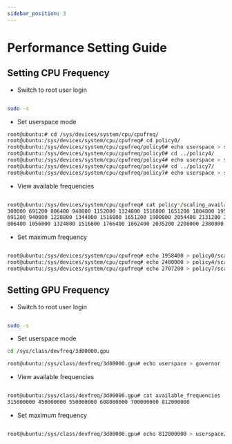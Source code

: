```yaml
---
sidebar_position: 3
---
```


# Performance Setting Guide

## Setting CPU Frequency

- Switch to root user login

<NewCodeBlock tip="Linux$" type="device">

```bash

sudo -s

```

</NewCodeBlock>

- Set userspace mode

<NewCodeBlock tip="Linux$" type="device">

```bash
root@ubuntu:# cd /sys/devices/system/cpu/cpufreq/
root@ubuntu:/sys/devices/system/cpu/cpufreq# cd policy0/
root@ubuntu:/sys/devices/system/cpu/cpufreq/policy0# echo userspace > scaling_governor
root@ubuntu:/sys/devices/system/cpu/cpufreq/policy0# cd ../policy4/
root@ubuntu:/sys/devices/system/cpu/cpufreq/policy4# echo userspace > scaling_governor
root@ubuntu:/sys/devices/system/cpu/cpufreq/policy4# cd ../policy7/
root@ubuntu:/sys/devices/system/cpu/cpufreq/policy7# echo userspace > scaling_governor

```

</NewCodeBlock>

- View available frequencies

<NewCodeBlock tip="Linux$" type="device">

```bash

root@ubuntu:/sys/devices/system/cpu/cpufreq# cat policy*/scaling_available_frequencies
300000 691200 806400 940800 1152000 1324800 1516800 1651200 1804800 1958400
691200 940800 1228800 1344000 1516800 1651200 1900800 2054400 2131200 2400000
806400 1056000 1324800 1516800 1766400 1862400 2035200 2208000 2380800 2515200 2707200

```

</NewCodeBlock>

- Set maximum frequency

<NewCodeBlock tip="Linux$" type="device">

```bash

root@ubuntu:/sys/devices/system/cpu/cpufreq# echo 1958400 > policy0/scaling_setspeed
root@ubuntu:/sys/devices/system/cpu/cpufreq# echo 2400000 > policy4/scaling_setspeed
root@ubuntu:/sys/devices/system/cpu/cpufreq# echo 2707200 > policy7/scaling_setspeed

```

</NewCodeBlock>

## Setting GPU Frequency

- Switch to root user login

<NewCodeBlock tip="Linux$" type="device">

```bash

sudo -s

```

</NewCodeBlock>

- Set userspace mode

<NewCodeBlock tip="Linux$" type="device">

```bash
cd /sys/class/devfreq/3d00000.gpu

root@ubuntu:/sys/class/devfreq/3d00000.gpu# echo userspace > governor

```

</NewCodeBlock>

- View available frequencies

<NewCodeBlock tip="Linux$" type="device">

```bash

root@ubuntu:/sys/class/devfreq/3d00000.gpu# cat available_frequencies
315000000 450000000 550000000 608000000 700000000 812000000

```

</NewCodeBlock>

- Set maximum frequency

<NewCodeBlock tip="Linux$" type="device">

```bash

root@ubuntu:/sys/class/devfreq/3d00000.gpu# echo 812000000 > userspace/set_freq

```

</NewCodeBlock>

